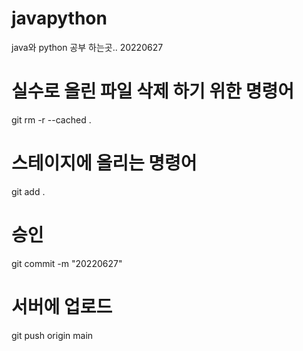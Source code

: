 # javapython

java와 python 공부 하는곳..
20220627

# 실수로 올린 파일 삭제 하기 위한 명령어
git rm -r --cached .

# 스테이지에 올리는 명령어
git add .

# 승인
git commit -m "20220627"

# 서버에 업로드
git push origin main